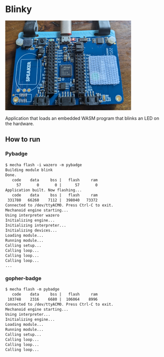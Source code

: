 # Blinky

![Blinky](../images/blinky-pybadge.jpg)

Application that loads an embedded WASM program that blinks an LED on the hardware.

## How to run

### Pybadge

```
$ mecha flash -i wazero -m pybadge
Building module blink
Done.
   code    data     bss |   flash     ram
     57       0       0 |      57       0
Application built. Now flashing...
   code    data     bss |   flash     ram
 331780   66260    7112 |  398040   73372
Connected to /dev/ttyACM0. Press Ctrl-C to exit.
Mechanoid engine starting...
Using interpreter wazero
Initializing engine...
Initializing interpreter...
Initializing devices...
Loading module...
Running module...
Calling setup...
Calling loop...
Calling loop...
Calling loop...
...
```

### gopher-badge

```
$ mecha flash -m pybadge
   code    data     bss |   flash     ram
 103748    2316    6680 |  106064    8996
Connected to /dev/ttyACM0. Press Ctrl-C to exit.
Mechanoid engine starting...
Using interpreter...
Initializing engine...
Loading module...
Running module...
Calling setup...
Calling loop...
Calling loop...
Calling loop...
```
